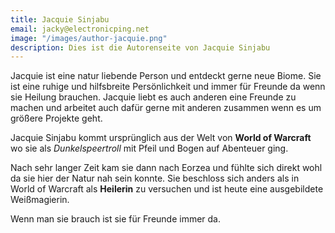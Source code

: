 ```yaml
---
title: Jacquie Sinjabu
email: jacky@electronicping.net
image: "/images/author-jacquie.png"
description: Dies ist die Autorenseite von Jacquie Sinjabu
---
```


Jacquie ist eine natur liebende Person und entdeckt gerne neue Biome. Sie ist eine ruhige und hilfsbreite Persönlichkeit und immer für Freunde da wenn sie Heilung brauchen. Jacquie liebt es auch anderen eine Freunde zu machen und arbeitet auch dafür gerne mit anderen zusammen wenn es um größere Projekte geht.

Jacquie Sinjabu kommt ursprünglich aus der Welt von **World of Warcraft** wo sie als *Dunkelspeertroll* mit Pfeil und Bogen auf Abenteuer ging. 

Nach sehr langer Zeit kam sie dann nach Eorzea und fühlte sich direkt wohl da sie hier der Natur nah sein konnte. Sie beschloss sich anders als in World of Warcraft als **Heilerin** zu versuchen und ist heute eine ausgebildete Weißmagierin. 

Wenn man sie brauch ist sie für Freunde immer da.
